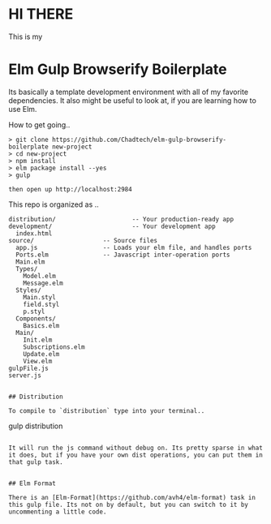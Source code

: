 # HI THERE

This is my 

# Elm Gulp Browserify Boilerplate

Its basically a template development environment with all of my favorite dependencies. It also might be useful to look at, if you are learning how to use Elm.

How to get going..
```
> git clone https://github.com/Chadtech/elm-gulp-browserify-boilerplate new-project
> cd new-project
> npm install
> elm package install --yes
> gulp

then open up http://localhost:2984
```


This repo is organized as ..
```
distribution/                     -- Your production-ready app
development/                      -- Your development app
  index.html
source/                   -- Source files
  app.js                  -- Loads your elm file, and handles ports
  Ports.elm               -- Javascript inter-operation ports
  Main.elm
  Types/
    Model.elm
    Message.elm
  Styles/
    Main.styl
    field.styl
    p.styl
  Components/
    Basics.elm
  Main/
    Init.elm
    Subscriptions.elm
    Update.elm
    View.elm
gulpFile.js
server.js


## Distribution

To compile to `distribution` type into your terminal..

```
gulp distribution
```

It will run the js command without debug on. Its pretty sparse in what it does, but if you have your own dist operations, you can put them in that gulp task.


## Elm Format

There is an [Elm-Format](https://github.com/avh4/elm-format) task in this gulp file. Its not on by default, but you can switch to it by uncommenting a little code. 